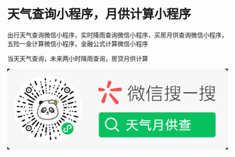 # 天气查询小程序，月供计算小程序

出行天气查询微信小程序，实时降雨查询微信小程序，买房月供查询微信小程序，五险一金计算微信小程序，金融公式计算微信小程序

当天天气查询，未来两小时降雨查询，房贷月供计算

<img src="./qrcode.jpg" alt="微信小程序二维码">
